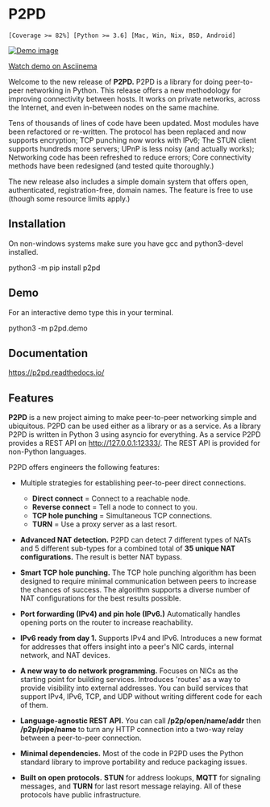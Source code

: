 # P2PD

``[Coverage >= 82%] [Python >= 3.6] [Mac, Win, Nix, BSD, Android]``

[![Demo image](https://github.com/robertsdotpm/p2pd/blob/main/demo_small.gif?raw=true)](https://github.com/robertsdotpm/p2pd/blob/main/demo_large.gif)

[Watch demo on Asciinema](https://asciinema.org/a/EhADOwnoPt5KBiQDbwR69bNHS)

Welcome to the new release of **P2PD.** P2PD is a library for doing
peer-to-peer networking in Python. This release offers a new methodology
for improving connectivity between hosts. It works on private networks, across
the Internet, and even in-between nodes on the same machine.

Tens of thousands of lines of code have been updated. Most modules have been refactored or re-written. The protocol has been replaced and now supports encryption; TCP punching now works with IPv6; The STUN client supports hundreds more servers; UPnP is less noisy (and actually works); Networking code has been refreshed to reduce errors; Core connectivity methods have been redesigned (and tested quite thoroughly.)

The new release also includes a simple domain system that offers open,
authenticated, registration-free, domain names. The feature is free
to use (though some resource limits apply.)

## Installation

On non-windows systems make sure you have gcc and python3-devel installed.

   python3 -m pip install p2pd

## Demo

For an interactive demo type this in your terminal.

  python3 -m p2pd.demo

## Documentation

https://p2pd.readthedocs.io/

## Features

**P2PD** is a new project aiming to make peer-to-peer networking
simple and ubiquitous. P2PD can be used either as a library or as a service.
As a library P2PD is written in Python 3 using asyncio for everything.
As a service P2PD provides a REST API on http://127.0.0.1:12333/.
The REST API is provided for non-Python languages.

P2PD offers engineers the following features:

- Multiple strategies for establishing peer-to-peer direct connections.

  - **Direct connect** = Connect to a reachable node.
  - **Reverse connect** = Tell a node to connect to you.
  - **TCP hole punching** = Simultaneous TCP connections.
  - **TURN** = Use a proxy server as a last resort.
- **Advanced NAT detection.** P2PD can detect 7 different types of NATs and
   5 different sub-types for a combined total of **35 unique NAT
   configurations.** The result is better NAT bypass.
- **Smart TCP hole punching.** The TCP hole punching algorithm has been
   designed to require minimal communication between peers to increase
   the chances of success. The algorithm supports a diverse number of
   NAT configurations for the best results possible.
- **Port forwarding (IPv4) and pin hole (IPv6.)** Automatically
   handles opening ports on the router to increase reachability.
- **IPv6 ready from day 1.** Supports IPv4 and IPv6. Introduces a new
   format for addresses that offers insight into a peer's
   NIC cards, internal network, and NAT devices.
- **A new way to do network programming.** Focuses on NICs as the
   starting point for building services. Introduces 'routes' as a
   way to provide visibility into external addresses. You can build
   services that support IPv4, IPv6, TCP, and UDP without writing
   different code for each of them.
- **Language-agnostic REST API.** You can call **/p2p/open/name/addr**
   then **/p2p/pipe/name** to turn any HTTP connection into a two-way relay
   between a peer-to-peer connection.
- **Minimal dependencies.** Most of the code in P2PD uses the Python
  standard library to improve portability and reduce packaging issues.
- **Built on open protocols.**
   **STUN** for address lookups, **MQTT** for signaling messages, and
   **TURN** for last resort message relaying.
   All of these protocols have public infrastructure.

